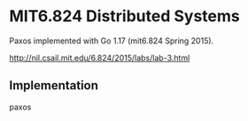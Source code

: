 # MIT6.824 Distributed Systems

Paxos implemented with Go 1.17 (mit6.824 Spring 2015).

http://nil.csail.mit.edu/6.824/2015/labs/lab-3.html

## Implementation

paxos